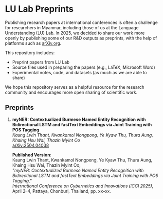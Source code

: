 # LU Lab Preprints

Publishing research papers at international conferences is often a challenge for researchers in Myanmar, including those of us at the Language Understanding (LU) Lab. In 2025, we decided to share our work more openly by publishing some of our R&D outputs as preprints, with the help of platforms such as [arXiv.org](https://arxiv.org).

This repository includes:

- Preprint papers from LU Lab
- Source files used in preparing the papers (e.g., LaTeX, Microsoft Word)
- Experimental notes, code, and datasets (as much as we are able to share)

We hope this repository serves as a helpful resource for the research community and encourages more open sharing of scientific work.

## Preprints

1. **myNER: Contextualized Burmese Named Entity Recognition with Bidirectional LSTM and fastText Embeddings via Joint Training with POS Tagging**  
   *Kaung Lwin Thant, Kwankamol Nongpong, Ye Kyaw Thu, Thura Aung, Khaing Hsu Wai, Thazin Myint Oo*  
   [arXiv:2504.04038](https://arxiv.org/abs/2504.04038)  

   **Published Version:**  
   Kaung Lwin Thant, Kwankamol Nongpong, Ye Kyaw Thu, Thura Aung, Khaing Hsu Wai, Thazin Myint Oo,  
   *"myNER: Contextualized Burmese Named Entity Recognition with Bidirectional LSTM and fastText Embeddings via Joint Training with POS Tagging,"*  
   *International Conference on Cybernetics and Innovations (ICCI 2025)*, April 2–4, Pattaya, Chonburi, Thailand, pp. xx–xx.




